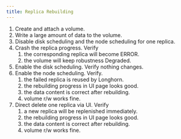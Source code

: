 ```yaml
---
title: Replica Rebuilding
---
```

1. Create and attach a volume.
2. Write a large amount of data to the volume.
3. Disable disk scheduling and the node scheduling for one replica. 
4. Crash the replica progress. Verify 
    1. the corresponding replica will become ERROR.
    2. the volume will keep robustness Degraded.
5. Enable the disk scheduling. Verify nothing changes.
6. Enable the node scheduling. Verify.
    1. the failed replica is reused by Longhorn.
    2. the rebuilding progress in UI page looks good.
    3. the data content is correct after rebuilding.
    4. volume r/w works fine.
7. Direct delete one replica via UI. Verify 
    1. a new replica will be replenished immediately.
    2. the rebuilding progress in UI page looks good.
    3. the data content is correct after rebuilding.
    4. volume r/w works fine.
 